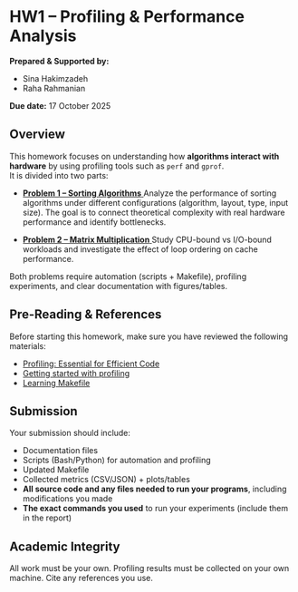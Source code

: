 # HW1 – Profiling & Performance Analysis

**Prepared & Supported by:**  
- Sina Hakimzadeh  
- Raha Rahmanian  


**Due date:** 17 October 2025  




## Overview
This homework focuses on understanding how **algorithms interact with hardware** by using profiling tools such as `perf` and `gprof`.  
It is divided into two parts:

- [**Problem 1 – Sorting Algorithms**  ](./problem-1)
  Analyze the performance of sorting algorithms under different configurations (algorithm, layout, type, input size). The goal is to connect theoretical complexity with real hardware performance and identify bottlenecks.  

- [**Problem 2 – Matrix Multiplication**    ](./problem-2)
  Study CPU-bound vs I/O-bound workloads and investigate the effect of loop ordering on cache performance.  

Both problems require automation (scripts + Makefile), profiling experiments, and clear documentation with figures/tables.  


## Pre-Reading & References
Before starting this homework, make sure you have reviewed the following materials:

- [Profiling: Essential for Efficient Code](./../../docs/01-Introduction-to-Profiling)
- [Getting started with profiling](./../../docs/02-Getting-started-with-profiling)
- [Learning Makefile](http://makefiletutorial.com/)





## Submission
Your submission should include:
- Documentation files
- Scripts (Bash/Python) for automation and profiling  
- Updated Makefile
- Collected metrics (CSV/JSON) + plots/tables  
- **All source code and any files needed to run your programs**, including modifications you made  
- **The exact commands you used** to run your experiments (include them in the report)




## Academic Integrity
All work must be your own. Profiling results must be collected on your own machine. Cite any references you use.
